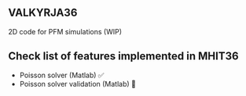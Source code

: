 ## VALKYRJA36
2D code for PFM simulations (WIP)


## Check list of features implemented in MHIT36

- Poisson solver (Matlab) ✅
- Poisson solver validation (Matlab) 🚧
